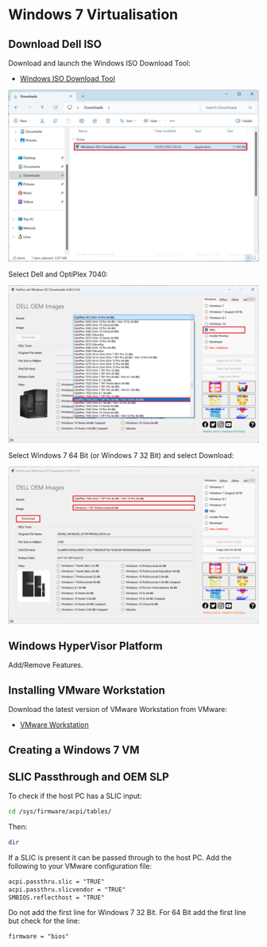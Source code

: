 # Windows 7 Virtualisation

## Download Dell ISO

Download and launch the Windows ISO Download Tool:

* [Windows ISO Download Tool](https://www.heidoc.net/joomla/technology-science/microsoft/67-microsoft-windows-and-office-iso-download-tool)

<img src='./images/img_001.png' alt='img_001' width='600'/>

Select Dell and OptiPlex 7040:

<img src='./images/img_002.png' alt='img_002' width='600'/>

Select Windows 7 64 Bit (or Windows 7 32 Bit) and select Download:

<img src='./images/img_003.png' alt='img_003' width='600'/>

## Windows HyperVisor Platform

Add/Remove Features.

## Installing VMware Workstation

Download the latest version of VMware Workstation from VMware:

* [VMware Workstation](https://softwareupdate.vmware.com/cds/vmw-desktop/ws/)

## Creating a Windows 7 VM


## SLIC Passthrough and OEM SLP

To check if the host PC has a SLIC input:

```bash
cd /sys/firmware/acpi/tables/
```

Then:

```bash
dir
```

If a SLIC is present it can be passed through to the host PC. Add the following to your VMware configuration file:

```
acpi.passthru.slic = "TRUE"
acpi.passthru.slicvendor = "TRUE"
SMBIOS.reflecthost = "TRUE"
```

Do not add the first line for Windows 7 32 Bit. For 64 Bit add the first line but check for the line:

```
firmware = "bios"
```
